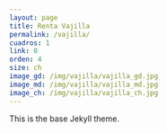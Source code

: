 ```yaml
---
layout: page
title: Renta Vajilla
permalink: /vajilla/
cuadros: 1
link: 0
orden: 4
size: ch
image_gd: /img/vajilla/vajilla_gd.jpg
image_md: /img/vajilla/vajilla_md.jpg
image_ch: /img/vajilla/vajilla_ch.jpg
---
```


This is the base Jekyll theme.
